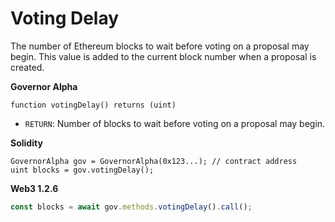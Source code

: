 # Voting Delay

The number of Ethereum blocks to wait before voting on a proposal may begin. This value is added to the current block number when a proposal is created.

**Governor Alpha**

```text
function votingDelay() returns (uint)
```

* `RETURN`: Number of blocks to wait before voting on a proposal may begin.

**Solidity**

```text
GovernorAlpha gov = GovernorAlpha(0x123...); // contract address
uint blocks = gov.votingDelay();
```

**Web3 1.2.6**

```javascript
const blocks = await gov.methods.votingDelay().call();
```

